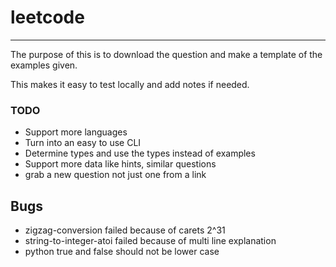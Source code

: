 # leetcode

---

The purpose of this is to download the question and make
a template of the examples given.

This makes it easy to test locally and add notes if needed.


### TODO
- Support more languages
- Turn into an easy to use CLI
- Determine types and use the types instead of examples
- Support more data like hints, similar questions
- grab a new question not just one from a link

## Bugs
- zigzag-conversion failed because of carets 2^31
- string-to-integer-atoi failed because of multi line explanation
- python true and false should not be lower case
